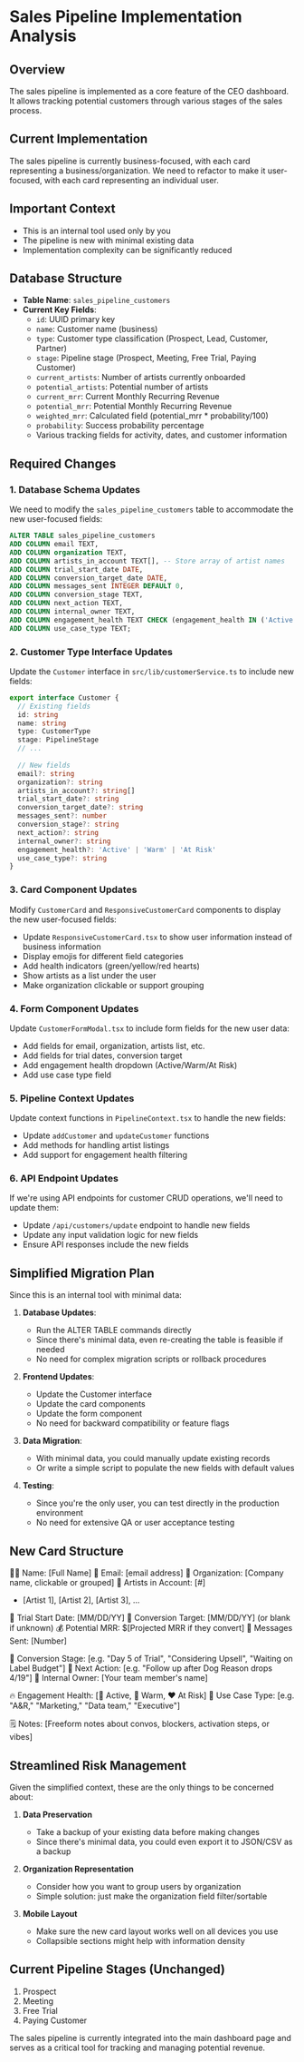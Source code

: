 # Sales Pipeline Implementation Analysis

## Overview
The sales pipeline is implemented as a core feature of the CEO dashboard. It allows tracking potential customers through various stages of the sales process.

## Current Implementation
The sales pipeline is currently business-focused, with each card representing a business/organization. We need to refactor to make it user-focused, with each card representing an individual user.

## Important Context
- This is an internal tool used only by you
- The pipeline is new with minimal existing data
- Implementation complexity can be significantly reduced

## Database Structure
- **Table Name**: `sales_pipeline_customers`
- **Current Key Fields**:
  - `id`: UUID primary key
  - `name`: Customer name (business)
  - `type`: Customer type classification (Prospect, Lead, Customer, Partner)
  - `stage`: Pipeline stage (Prospect, Meeting, Free Trial, Paying Customer)
  - `current_artists`: Number of artists currently onboarded
  - `potential_artists`: Potential number of artists
  - `current_mrr`: Current Monthly Recurring Revenue
  - `potential_mrr`: Potential Monthly Recurring Revenue
  - `weighted_mrr`: Calculated field (potential_mrr * probability/100)
  - `probability`: Success probability percentage
  - Various tracking fields for activity, dates, and customer information

## Required Changes

### 1. Database Schema Updates
We need to modify the `sales_pipeline_customers` table to accommodate the new user-focused fields:

```sql
ALTER TABLE sales_pipeline_customers
ADD COLUMN email TEXT,
ADD COLUMN organization TEXT,
ADD COLUMN artists_in_account TEXT[], -- Store array of artist names
ADD COLUMN trial_start_date DATE,
ADD COLUMN conversion_target_date DATE,
ADD COLUMN messages_sent INTEGER DEFAULT 0,
ADD COLUMN conversion_stage TEXT,
ADD COLUMN next_action TEXT,
ADD COLUMN internal_owner TEXT,
ADD COLUMN engagement_health TEXT CHECK (engagement_health IN ('Active', 'Warm', 'At Risk')),
ADD COLUMN use_case_type TEXT;
```

### 2. Customer Type Interface Updates
Update the `Customer` interface in `src/lib/customerService.ts` to include new fields:

```typescript
export interface Customer {
  // Existing fields
  id: string
  name: string
  type: CustomerType
  stage: PipelineStage
  // ...
  
  // New fields
  email?: string
  organization?: string
  artists_in_account?: string[]
  trial_start_date?: string
  conversion_target_date?: string
  messages_sent?: number
  conversion_stage?: string
  next_action?: string
  internal_owner?: string
  engagement_health?: 'Active' | 'Warm' | 'At Risk'
  use_case_type?: string
}
```

### 3. Card Component Updates
Modify `CustomerCard` and `ResponsiveCustomerCard` components to display the new user-focused fields:

- Update `ResponsiveCustomerCard.tsx` to show user information instead of business information
- Display emojis for different field categories
- Add health indicators (green/yellow/red hearts)
- Show artists as a list under the user
- Make organization clickable or support grouping

### 4. Form Component Updates
Update `CustomerFormModal.tsx` to include form fields for the new user data:

- Add fields for email, organization, artists list, etc.
- Add fields for trial dates, conversion target
- Add engagement health dropdown (Active/Warm/At Risk)
- Add use case type field

### 5. Pipeline Context Updates
Update context functions in `PipelineContext.tsx` to handle the new fields:

- Update `addCustomer` and `updateCustomer` functions
- Add methods for handling artist listings
- Add support for engagement health filtering

### 6. API Endpoint Updates
If we're using API endpoints for customer CRUD operations, we'll need to update them:

- Update `/api/customers/update` endpoint to handle new fields
- Update any input validation logic for new fields
- Ensure API responses include the new fields

## Simplified Migration Plan

Since this is an internal tool with minimal data:

1. **Database Updates**:
   - Run the ALTER TABLE commands directly
   - Since there's minimal data, even re-creating the table is feasible if needed
   - No need for complex migration scripts or rollback procedures

2. **Frontend Updates**:
   - Update the Customer interface
   - Update the card components
   - Update the form component
   - No need for backward compatibility or feature flags

3. **Data Migration**:
   - With minimal data, you could manually update existing records
   - Or write a simple script to populate the new fields with default values

4. **Testing**:
   - Since you're the only user, you can test directly in the production environment
   - No need for extensive QA or user acceptance testing

## New Card Structure
🧑‍💼 Name: [Full Name]
📧 Email: [email address]
🏢 Organization: [Company name, clickable or grouped]
🎤 Artists in Account: [#] 
  - [Artist 1], [Artist 2], [Artist 3], ...

🚀 Trial Start Date: [MM/DD/YY]
📆 Conversion Target: [MM/DD/YY] (or blank if unknown)
💰 Potential MRR: $[Projected MRR if they convert]
💬 Messages Sent: [Number]

📍 Conversion Stage: [e.g. "Day 5 of Trial", "Considering Upsell", "Waiting on Label Budget"]
🔁 Next Action: [e.g. "Follow up after Dog Reason drops 4/19"]
👤 Internal Owner: [Your team member's name]

🔥 Engagement Health: [💚 Active, 💛 Warm, ❤️ At Risk]
🧠 Use Case Type: [e.g. "A&R," "Marketing," "Data team," "Executive"]

🗒️ Notes:
[Freeform notes about convos, blockers, activation steps, or vibes]

## Streamlined Risk Management

Given the simplified context, these are the only things to be concerned about:

1. **Data Preservation**
   - Take a backup of your existing data before making changes
   - Since there's minimal data, you could even export it to JSON/CSV as a backup

2. **Organization Representation**
   - Consider how you want to group users by organization
   - Simple solution: just make the organization field filter/sortable

3. **Mobile Layout**
   - Make sure the new card layout works well on all devices you use
   - Collapsible sections might help with information density

## Current Pipeline Stages (Unchanged)
1. Prospect
2. Meeting
3. Free Trial
4. Paying Customer

The sales pipeline is currently integrated into the main dashboard page and serves as a critical tool for tracking and managing potential revenue.
